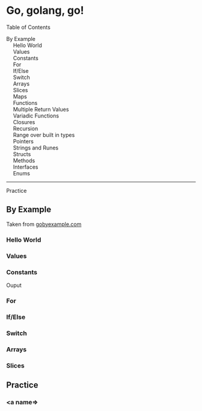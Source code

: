 # Go, golang, go!

<div id=toc>
Table of Contents

- [By Example](#by-example)
	- [Hello World](#hello-world)
	- [Values](#values)
	- [Constants](#constants)
	- [For](#for)
	- [If/Else](#if-else)
	- [Switch](#switch)
	- [Arrays](#arrays)
	- [Slices](#slices)
	- [Maps](#maps)
	- [Functions](#functions)
	- [Multiple Return Values](#multiple-return-values)
	- [Variadic Functions](#variadic-functions)
	- [Closures](#closures)
	- [Recursion](#recursion)
	- [Range over built in types](#range-over-built-in-types)
	- [Pointers](#pointers)
	- [Strings and Runes](#strings-and-runes)
	- [Structs](#structs)
	- [Methods](#methods)
	- [Interfaces](#interfaces)
	- [Enums](#enums)
<hr>

- [Practice](#practice)

</div>

## <a name=by-example>By Example</a>

Taken from [gobyexample.com](//gobyexample.com/)

### <a name=hello-world>Hello World</a>

<object data=/src/go/hello-world.txt></object>

### <a name=values>Values</a>

<object data=/src/go/values.txt width=200 height=360></object>

### <a name=constants>Constants</a>

<object data=/src/go/constants.txt></object>

Ouput

<object data=/src/go/constants-output.txt width=210 height=110></object>

### <a name=for>For</a>

<object data=/src/go/for.txt></object>

<object data=/src/go/for-output.txt></object>

### <a name=if-else>If/Else</a>

<object data=/src/go/if-else.txt></object>

### <a name=switch>Switch</a>

<object data=/src/go/switch.txt></object>

<object data=/src/go/switch-output.txt></object>

### <a name=arrays>Arrays</a>

<object data=/src/go/arrays.txt></object>

<object data=/src/go/arrays-output.txt></object>

### <a name=slices>Slices</a>

<object data=/src/go/slices.txt></object>

<object data=/src/go/slices-output.txt></object>

## <a name=practice>Practice</a>

<object data=/src/go/keyboard-input.txt></object>

### <a name=></a>
